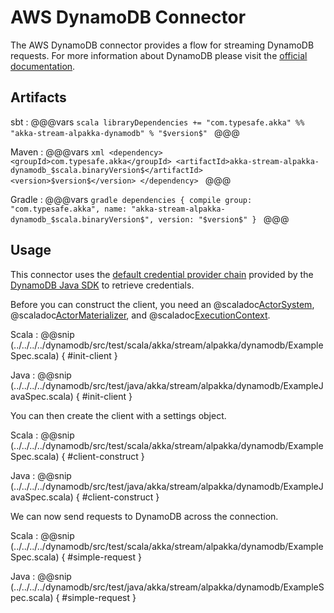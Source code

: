 # AWS DynamoDB Connector

The AWS DynamoDB connector provides a flow for streaming DynamoDB requests. For more information about DynamoDB please visit the [official documentation](https://aws.amazon.com/dynamodb/).

## Artifacts

sbt
:   @@@vars
    ```scala
    libraryDependencies += "com.typesafe.akka" %% "akka-stream-alpakka-dynamodb" % "$version$"
    ```
    @@@

Maven
:   @@@vars
    ```xml
    <dependency>
      <groupId>com.typesafe.akka</groupId>
      <artifactId>akka-stream-alpakka-dynamodb_$scala.binaryVersion$</artifactId>
      <version>$version$</version>
    </dependency>
    ```
    @@@

Gradle
:   @@@vars
    ```gradle
    dependencies {
      compile group: "com.typesafe.akka", name: "akka-stream-alpakka-dynamodb_$scala.binaryVersion$", version: "$version$"
    }
    ```
    @@@

## Usage

This connector uses the [default credential provider chain](http://docs.aws.amazon.com/sdk-for-java/v1/developer-guide/credentials.html) provided by the [DynamoDB Java SDK](http://docs.aws.amazon.com/sdk-for-java/v1/developer-guide/basics.html) to retrieve credentials.

Before you can construct the client, you need an @scaladoc[ActorSystem](akka.actor.ActorSystem), @scaladoc[ActorMaterializer](akka.stream.ActorMaterializer), and @scaladoc[ExecutionContext](scala.concurrent.ExecutionContext).

Scala
: @@snip (../../../../dynamodb/src/test/scala/akka/stream/alpakka/dynamodb/ExampleSpec.scala) { #init-client }

Java
: @@snip (../../../../dynamodb/src/test/java/akka/stream/alpakka/dynamodb/ExampleJavaSpec.scala) { #init-client }

You can then create the client with a settings object.

Scala
: @@snip (../../../../dynamodb/src/test/scala/akka/stream/alpakka/dynamodb/ExampleSpec.scala) { #client-construct }

Java
: @@snip (../../../../dynamodb/src/test/java/akka/stream/alpakka/dynamodb/ExampleJavaSpec.scala) { #client-construct }

We can now send requests to DynamoDB across the connection.

Scala
: @@snip (../../../../dynamodb/src/test/scala/akka/stream/alpakka/dynamodb/ExampleSpec.scala) { #simple-request }

Java
: @@snip (../../../../dynamodb/src/test/java/akka/stream/alpakka/dynamodb/ExampleSpec.scala) { #simple-request }

